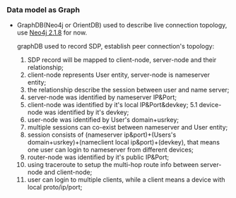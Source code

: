 ### Data model as Graph

* GraphDB(Neo4j or OrientDB) used to describe live connection topology, use [Neo4j 2.1.8](https://github.com/neo4j/neo4j/releases/tag/2.1.8) for now.

    graphDB used to record SDP, establish peer connection's topology:
    1. SDP record will be mapped to client-node, server-node and their relationship;
    2. client-node represents User entity, server-node is nameserver entity;
    3. the relationship describe the session between user and name server;
    4. server-node was identified by nameserver IP&Port;
    5. client-node was identified by it's local IP&Port&devkey;
     5.1 device-node was identified by it's devkey;
    6. user-node was identified by User's domain+usrkey;
    7. multiple sessions can co-exist between nameserver and User entity;
    8. session consists of (nameserver ip&port)+(Users's domain+usrkey)+(nameclient local ip&port)+(devkey),
       that means one user can login to nameserver from different devices;
    9. router-node was identified by it's public IP&Port;
   10. using traceroute to setup the multi-hop route info between server-node and client-node;
   11. user can login to multiple clients, while a client means a device with local proto/ip/port;

